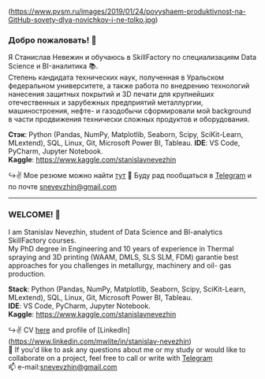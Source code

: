 (https://www.pvsm.ru/images/2019/01/24/povyshaem-produktivnost-na-GitHub-sovety-dlya-novichkov-i-ne-tolko.jpg)

### Добро пожаловать! 👋

Я Станислав Невежин и обучаюсь в SkillFactory по специализациям Data Science и BI-аналитика 📚.  
Степень кандидата технических наук, полученная в Уральском федеральном университете, а также работа по внедрению технологий нанесения защитных покрытий и 3D печати для крупнейших отечественных и зарубежных предприятий металлургии, машиностроения, нефте- и газодобычи сформировали мой background в части продвижения технически сложных продуктов и оборудования. 


**Стэк**:  Python (Pandas, NumPy, Matplotlib, Seaborn, Scipy, SciKit-Learn, MLextend), SQL, Linux, Git, Microsoft Power BI, Tableau. 
**IDE**: VS Code, PyCharm, Jupyter Notebook.  
**Kaggle**: https://www.kaggle.com/stanislavnevezhin

↪️✌️ Мое резюме можно найти [тут](https://hh.ru/resume/58d05c8eff085992270039ed1f5675414e5648) 
📩 Буду рад пообщаться в [Telegram](https://t.me/Stanislav_Nevezhin) и по почте [snevevzhin@gmail.com](mailto:snevevzhin@gmail.com)   

---
### WELCOME! 👋

I am Stanislav Nevezhin, student of Data Science and BI-analytics SkillFactory courses.  
My PhD degree in Engineering and 10 years of experience in Thermal spraying and 3D printing (WAAM, DMLS, SLS SLM, FDM) garantie  best approaches for you challenges in metallurgy, machinery and oil- gas production.

**Stack**:  Python (Pandas, NumPy, Matplotlib, Seaborn, Scipy, SciKit-Learn, MLextend), SQL, Linux, Git, Microsoft Power BI, Tableau.  
**IDE**: VS Code, PyCharm, Jupyter Notebook.  
**Kaggle**: https://www.kaggle.com/stanislavnevezhin

↪️✌️ CV [here](https://hh.ru/resume/58d05c8eff085992270039ed1f5675414e5648) and profile of [LinkedIn] (https://www.linkedin.com/mwlite/in/stanislav-nevezhin)  
📩  If you'd like to ask any questions about me or my study or would like to collaborate on a project, feel free to call or write with [Telegram](https://t.me/Stanislav_Nevezhin)  
📫 e-mail:[snevevzhin@gmail.com](mailto:snevevzhin@gmail.com)